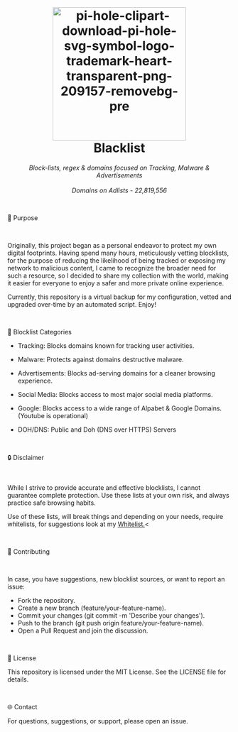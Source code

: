 <br>

<h1 align="center">
 <img src="https://i.ibb.co/0BpMXKc/pi-hole-clipart-download-pi-hole-svg-symbol-logo-trademark-heart-transparent-png-209157-removebg-pre.png" alt="pi-hole-clipart-download-pi-hole-svg-symbol-logo-trademark-heart-transparent-png-209157-removebg-pre" border="0" width="300" height="300">
<br/>Blacklist
</h1>

<p align="center">
  <i align="center"> Block-lists, regex & domains focused on Tracking, Malware & Advertisements</i>
  <br>
  <br>
  <i align="center">Domains on Adlists - 22,819,556</i>
</p>
<br>

🎯 Purpose

<br>

Originally, this project began as a personal endeavor to protect my own digital footprints. Having spend many hours, meticulously vetting blocklists, for the purpose of reducing the likelihood of being tracked or exposing my network to malicious content, I came to recognize the broader need for such a resource, so I decided to share my collection with the world, making it easier for everyone to enjoy a safer and more private online experience.

Currently, this repository is a virtual backup for my configuration, vetted and upgraded over-time by an automated script. Enjoy!

<br>

📂 Blocklist Categories

- Tracking: Blocks domains known for tracking user activities.

- Malware: Protects against domains destructive malware.

- Advertisements: Blocks ad-serving domains for a cleaner browsing experience.

- Social Media: Blocks access to most major social media platforms.

- Google: Blocks access to a wide range of Alpabet & Google Domains. (Youtube is operational)

- DOH/DNS: Public and Doh (DNS over HTTPS) Servers

<br>

🔒 Disclaimer

<br>

While I strive to provide accurate and effective blocklists, I cannot guarantee complete protection. Use these lists at your own risk, and always practice safe browsing habits.

Use of these lists, will break things and depending on your needs, require whitelists, for suggestions look at my <a href="https://codeberg.org/gzachariadis/Whitelist">Whitelist.</a><

<br>

📝 Contributing

<br>

In case, you have suggestions, new blocklist sources, or want to report an issue:

- Fork the repository.
- Create a new branch (feature/your-feature-name).
- Commit your changes (git commit -m 'Describe your changes').
- Push to the branch (git push origin feature/your-feature-name).
- Open a Pull Request and join the discussion.

<br>

📄 License

This repository is licensed under the MIT License. See the LICENSE file for details.

<br>

🌐 Contact

For questions, suggestions, or support, please open an issue.

